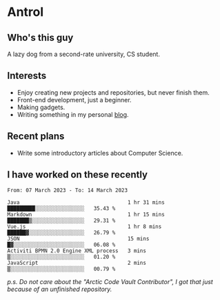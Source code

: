 # Antrol

## Who's this guy

A lazy dog from a second-rate university, CS student.

## Interests

* Enjoy creating new projects and repositories, but never finish them.
* Front-end development, just a beginner.
* Making gadgets.
* Writing something in my personal [blog](https://blog.antrol.xyz/).

## Recent plans

* Write some introductory articles about Computer Science.

<!--
* Try to develop a website for [Anime4KCPP](https://github.com/TianZerL/Anime4KCPP).
* Develop a Markdown renderer which user can customize its css, of course it is GUI-based.~~(If I could finish  it before getting bored)~~
* Work with my [teammates](https://github.com/SWJTU-Lazy-Dogs).
* Find something interests me, as a hobby after finishing my ~~boring~~ homework.
-->

## I have worked on these recently

<!--START_SECTION:waka-->

```text
From: 07 March 2023 - To: 14 March 2023

Java                                   1 hr 31 mins    █████████░░░░░░░░░░░░░░░░   35.43 %
Markdown                               1 hr 15 mins    ███████▒░░░░░░░░░░░░░░░░░   29.31 %
Vue.js                                 1 hr 8 mins     ██████▓░░░░░░░░░░░░░░░░░░   26.79 %
JSON                                   15 mins         █▓░░░░░░░░░░░░░░░░░░░░░░░   06.08 %
Activiti BPMN 2.0 Engine XML process   3 mins          ▒░░░░░░░░░░░░░░░░░░░░░░░░   01.20 %
JavaScript                             2 mins          ▒░░░░░░░░░░░░░░░░░░░░░░░░   00.79 %
```

<!--END_SECTION:waka-->

*p.s.  Do not care about the "Arctic Code Vault Contributor", I got that just because of an unfinished repository.*

<!--
**qzmlgfj/qzmlgfj** is a ✨ _special_ ✨ repository because its `README.md` (this file) appears on your GitHub profile.

Here are some ideas to get you started:

- 🔭 I’m currently working on ...
- 🌱 I’m currently learning ...
- 👯 I’m looking to collaborate on ...
- 🤔 I’m looking for help with ...
- 💬 Ask me about ...
- 📫 How to reach me: ...
- 😄 Pronouns: ...
- ⚡ Fun fact: ...
-->
